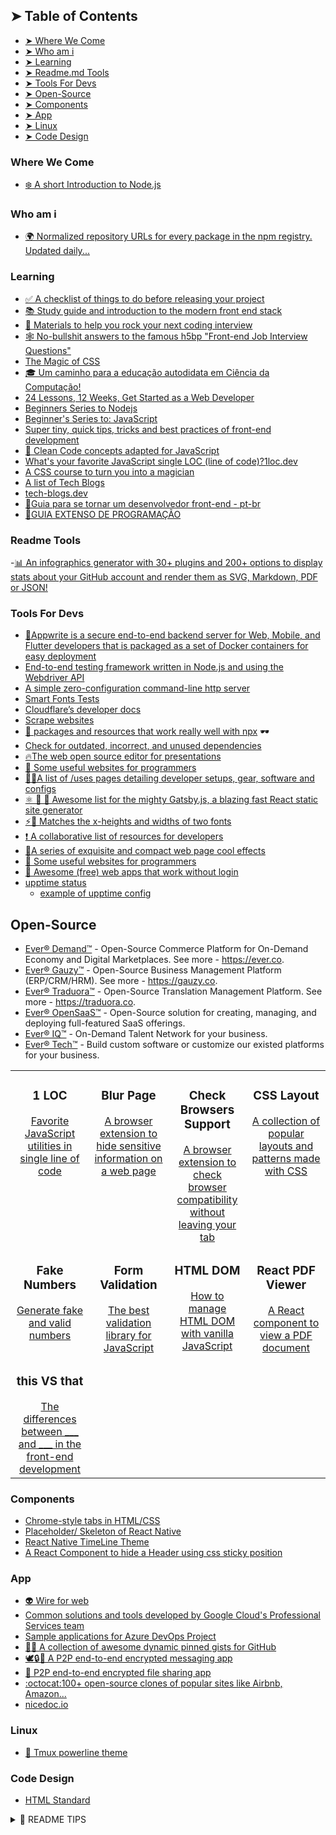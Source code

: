 ## ➤ Table of Contents

* [➤ Where We Come](#where-we-come)
* [➤ Who am i](#who-am-i)
* [➤ Learning](#learning)
* [➤ Readme.md Tools](#readme-tools)
* [➤ Tools For Devs](#tools-for-devs)
* [➤ Open-Source](#open-source)
* [➤ Components](#components)
* [➤ App](#app)
* [➤ Linux](#linux)
* [➤ Code Design](#code-design)


### Where We Come

  - [❄️ A short Introduction to Node.js](https://github.com/maxogden/art-of-node)

### Who am i

  - [🌍 Normalized repository URLs for every package in the npm registry. Updated daily...](https://github.com/nice-registry/all-the-package-repos)

### Learning

  - [✅ A checklist of things to do before releasing your project](https://github.com/amilajack/project-checklist)
  - [📚 Study guide and introduction to the modern front end stack](https://github.com/grab/front-end-guide)
  - [💯 Materials to help you rock your next coding interview](https://github.com/yangshun/tech-interview-handbook)
  - [🕸 No-bullshit answers to the famous h5bp "Front-end Job Interview Questions"](https://github.com/yangshun/front-end-interview-handbook)
  - [The Magic of CSS](https://github.com/adamschwartz/magic-of-css)
  - [🎓 Um caminho para a educação autodidata em Ciência da Computação!](https://github.com/Universidade-Livre/ciencia-da-computacao)
  - [24 Lessons, 12 Weeks, Get Started as a Web Developer](https://github.com/microsoft/Web-Dev-For-Beginners)
  - [Beginners Series to Nodejs](https://channel9.msdn.com/Series/Beginners-Series-to-Nodejs?WT.mc_id=academic-13441-cxa)
  - [Beginner's Series to: JavaScript](https://channel9.msdn.com/Series/Beginners-Series-to-JavaScript?WT.mc_id=academic-13441-cxa)
  - [Super tiny, quick tips, tricks and best practices of front-end development](https://github.com/1milligram/frontend-tips)
  - [🛁 Clean Code concepts adapted for JavaScript](https://github.com/ryanmcdermott/clean-code-javascript)
  - [What's your favorite JavaScript single LOC (line of code)?1loc.dev](https://github.com/1milligram/1loc)
  - [A CSS course to turn you into a magician](https://adamschwartz.co/magic-of-css/chapters/6-transitions/)
  - [A list of Tech Blogs](https://github.com/markodenic/awesome-tech-blogs)
  - [tech-blogs.dev](https://tech-blogs.dev/) 
  - [🎯Guia para se tornar um desenvolvedor front-end - pt-br](https://github.com/arthurspk/guiadofrontend/blob/main/README.md)
  - [🎯GUIA EXTENSO DE PROGRAMAÇÃO](https://github.com/arthurspk/guiadevbrasil/blob/main/README.md)

### Readme Tools

  -[📊 An infographics generator with 30+ plugins and 200+ options to display stats about your GitHub account and render them as SVG, Markdown, PDF or JSON!](https://github.com/lowlighter/metrics)
  
### Tools For Devs

  - [🚀Appwrite is a secure end-to-end backend server for Web, Mobile, and Flutter developers that is packaged as a set of Docker containers for easy deployment](https://github.com/appwrite/appwrite)
  - [End-to-end testing framework written in Node.js and using the Webdriver API](https://github.com/nightwatchjs/nightwatch)
  - [A simple zero-configuration command-line http server](https://github.com/http-party/http-server)
  - [Smart Fonts Tests](https://github.com/adamschwartz/typography.js)
  - [Cloudflare’s developer docs](https://github.com/adamschwartz/cloudflare-docs)
  - [Scrape websites](https://github.com/adamschwartz/web.scraper.workers.dev)
  - [🌟 packages and resources that work really well with npx](https://github.com/zkat/npx) 🕶
  - [Check for outdated, incorrect, and unused dependencies](https://github.com/dylang/npm-check)
  - [🔥The web open source editor for presentations](https://github.com/deckgo/deckdeckgo#getting-started)
  - [🔗 Some useful websites for programmers](https://github.com/sdmg15/Best-websites-a-programmer-should-visit)
  - [🧙‍♂️A list of /uses pages detailing developer setups, gear, software and configs](https://github.com/wesbos/awesome-uses)
  - [⚛️ 📄 🚀 Awesome list for the mighty Gatsby.js, a blazing fast React static site generator](https://github.com/prayash/awesome-gatsby)
  - [⚡️🎨 Matches the x-heights and widths of two fonts](https://github.com/notwaldorf/font-style-matcher)
  - [❗️ A collaborative list of resources for developers](https://github.com/marcelscruz/dev-resources)
  - [🚀A series of exquisite and compact web page cool effects](https://github.com/lindelof/awesome-web-effect)
  - [🔗 Some useful websites for programmers](https://github.com/sdmg15/Best-websites-a-programmer-should-visit)
  - [🚀 Awesome (free) web apps that work without login](https://github.com/aviaryan/awesome-no-login-web-apps)
  - [upptime status](https://status-plus.github.io/StatusPlus/)
    - [example of upptime config](https://github.com/Status-Plus/StatusPlus/blob/master/.upptimerc.yml) 

## Open-Source

- [Ever® Demand™](https://github.com/ever-co/ever-demand) - Open-Source Commerce Platform for On-Demand Economy and Digital Marketplaces. See more - https://ever.co.
- [Ever® Gauzy™](https://github.com/ever-co/ever-gauzy) - Open-Source Business Management Platform (ERP/CRM/HRM). See more - https://gauzy.co.
- [Ever® Traduora™](https://github.com/ever-co/ever-traduora) - Open-Source Translation Management Platform. See more - https://traduora.co.
- [Ever® OpenSaaS™](https://github.com/ever-co/ever-opensaas) -  Open-Source solution for creating, managing, and deploying full-featured SaaS offerings.
- [Ever® IQ™](https://everiq.co) - On-Demand Talent Network for your business.
- [Ever® Tech™](https://ever.tech) - Build custom software or customize our existed platforms for your business.

<table>
    <tbody>
        <tr valign="top">
            <td width="25%" align="center">
                <h3>1 LOC</h3>
                <a href="https://1loc.dev">Favorite JavaScript utilities in single line of code</a>
            </td>
            <td width="25%" align="center">
                <h3>Blur Page</h3>
                <a href="https://blur.page">A browser extension to hide sensitive information on a web page</a>
            </td>
            <td width="25%" align="center">
                <h3>Check Browsers Support</h3>
                <a href="https://checkbrowsers.support">A browser extension to check browser compatibility without leaving your tab</a>
            </td>
            <td width="25%" align="center">
                <h3>CSS Layout</h3>
                <a href="https://csslayout.io">A collection of popular layouts and patterns made with CSS</a>
            </td>
        </tr>
        <tr valign="top">
            <td width="25%" align="center">
                <h3>Fake Numbers</h3>
                <a href="https://fakenumbers.io">Generate fake and valid numbers</a>
            </td>
            <td width="25%" align="center">
                <h3>Form Validation</h3>
                <a href="https://formvalidation.io">The best validation library for JavaScript</a>
            </td>
            <td width="25%" align="center">
                <h3>HTML DOM</h3>
                <a href="https://htmldom.dev">How to manage HTML DOM with vanilla JavaScript</a>
            </td>
            <td width="25%" align="center">
                <h3>React PDF Viewer</h3>
                <a href="https://react-pdf-viewer.dev">A React component to view a PDF document</a>
            </td>
        </tr>
        <tr valign="top">
            <td width="25%" align="center">
                <h3>this VS that</h3>
                <a href="https://thisthat.dev">The differences between ___ and ___ in the front-end development</a>
            </td>
            <td width="25%" align="center"></td>
            <td width="25%" align="center"></td>
            <td width="25%" align="center"></td>
        </tr>
    </tbody>
</table>

### Components

  - [Chrome-style tabs in HTML/CSS](https://github.com/adamschwartz/chrome-tabs)
  - [Placeholder/ Skeleton of React Native](https://github.com/tomzaku/react-native-shimmer-placeholder)
  - [React Native TimeLine Theme](https://github.com/tomzaku/react-native-timeline-theme)
  - [A React Component to hide a Header using css sticky position](https://github.com/Integreat/react-sticky-headroom)


### App

  - [👽 Wire for web](https://github.com/wireapp/wire-webapp)
  - [Common solutions and tools developed by Google Cloud's Professional Services team](https://github.com/GoogleCloudPlatform/professional-services)
  - [Sample applications for Azure DevOps Project](https://github.com/microsoft/devops-project-samples)
  - [📌✨ A collection of awesome dynamic pinned gists for GitHub](https://github.com/matchai/awesome-pinned-gists)
  - [🕊️🔒💬 A P2P end-to-end encrypted messaging app](https://github.com/HR/ciphora)
  - [🚀 P2P end-to-end encrypted file sharing app](https://github.com/HR/spacedrop)
  - [:octocat:100+ open-source clones of popular sites like Airbnb, Amazon...](https://github.com/GorvGoyl/Clone-Wars)
  - [nicedoc.io](https://nicedoc.io/araguaci/awesome-stars)


### Linux

  - [🎨 Tmux powerline theme](https://github.com/wfxr/tmux-power)


### Code Design

  - [HTML Standard](https://github.com/whatwg/html)

<details>
<summary>📖 README TIPS </summary>
<br />

[![-----------------------------------------------------](https://raw.githubusercontent.com/andreasbm/readme/master/assets/lines/colored.png)](#table-of-contents)

## ➤ Table of Contents

* [➤ Installation](#-installation)
* [➤ Getting Started (slower)](#-getting-started-slower)
	* [Blueprint](#blueprint)
	* [Usage](#usage)
	* [Configuration](#configuration)
* [➤ Featured README's](#-featured-readmes)
* [➤ Future work](#-future-work)
* [➤ FAQ](#-faq)
	* [Can I see how my README file is going to look before I commit it?](#can-i-see-how-my-readme-file-is-going-to-look-before-i-commit-it)
	* [How can I get involved?](#how-can-i-get-involved)
	* [I already have a large README file - I don't have time to rewrite everything!](#i-already-have-a-large-readme-file---i-dont-have-time-to-rewrite-everything)
	* [How can I support you?](#how-can-i-support-you)
* [➤ Contributors](#-contributors-1)
* [➤ License](#-license-1)

![-----------------------------------------------------](https://raw.githubusercontent.com/andreasbm/readme/master/assets/lines/dark.png)

Yeah! Dark mode on your `README.md` is awesome indeed. You have other options besides dark mode. Here's all the line styles you can choose from.

* "aqua" ![-----------------------------------------------------](https://raw.githubusercontent.com/andreasbm/readme/master/assets/lines/aqua.png)
* "cloudy" ![-----------------------------------------------------](https://raw.githubusercontent.com/andreasbm/readme/master/assets/lines/cloudy.png)
* "colored" ![-----------------------------------------------------](https://raw.githubusercontent.com/andreasbm/readme/master/assets/lines/colored.png)
* "cut" ![-----------------------------------------------------](https://raw.githubusercontent.com/andreasbm/readme/master/assets/lines/cut.png)
* "dark" ![-----------------------------------------------------](https://raw.githubusercontent.com/andreasbm/readme/master/assets/lines/dark.png)
* "fire" ![-----------------------------------------------------](https://raw.githubusercontent.com/andreasbm/readme/master/assets/lines/fire.png)
* "grass" ![-----------------------------------------------------](https://raw.githubusercontent.com/andreasbm/readme/master/assets/lines/grass.png)
* "rainbow" ![-----------------------------------------------------](https://raw.githubusercontent.com/andreasbm/readme/master/assets/lines/rainbow.png)
* "solar" ![-----------------------------------------------------](https://raw.githubusercontent.com/andreasbm/readme/master/assets/lines/solar.png)
* "vintage" ![-----------------------------------------------------](https://raw.githubusercontent.com/andreasbm/readme/master/assets/lines/vintage.png)
* "water" ![-----------------------------------------------------](https://raw.githubusercontent.com/andreasbm/readme/master/assets/lines/water.png)	
</details>


